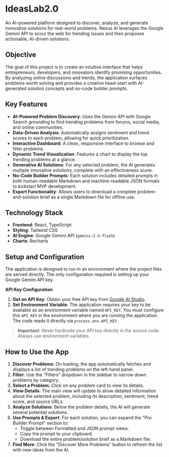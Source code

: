 # IdeasLab2.0

An AI-powered platform designed to discover, analyze, and generate innovative solutions for real-world problems. Nexus AI leverages the Google Gemini API to scour the web for trending issues and then proposes actionable, AI-driven solutions.

## Objective

The goal of this project is to create an intuitive interface that helps entrepreneurs, developers, and innovators identify promising opportunities. By analyzing online discussions and trends, the application surfaces problems worth solving and provides a creative head-start with AI-generated solution concepts and no-code builder prompts.

## Key Features

- **AI-Powered Problem Discovery**: Uses the Gemini API with Google Search grounding to find trending problems from forums, social media, and online communities.
- **Data-Driven Analysis**: Automatically assigns sentiment and trend scores to each problem, allowing for quick prioritization.
- **Interactive Dashboard**: A clean, responsive interface to browse and filter problems.
- **Dynamic Trend Visualization**: Features a chart to display the top trending problems at a glance.
- **Generative AI Solutions**: For any selected problem, the AI generates multiple innovative solutions, complete with an effectiveness score.
- **No-Code Builder Prompts**: Each solution includes detailed prompts in both human-readable Markdown and machine-readable JSON formats to kickstart MVP development.
- **Export Functionality**: Allows users to download a complete problem-and-solution brief as a single Markdown file for offline use.

## Technology Stack

- **Frontend**: React, TypeScript
- **Styling**: Tailwind CSS
- **AI Engine**: Google Gemini API (`gemini-2.5-flash`)
- **Charts**: Recharts

## Setup and Configuration

The application is designed to run in an environment where the project files are served directly. The only configuration required is setting up your Google Gemini API key.

**API Key Configuration**

1.  **Get an API Key**: Obtain your free API key from [Google AI Studio](https://aistudio.google.com/app/apikey).
2.  **Set Environment Variable**: The application requires your key to be available as an environment variable named `API_KEY`. You must configure this `API_KEY` in the environment where you are running the application. The code reads it directly via `process.env.API_KEY`.

> **Important**: Never hardcode your API key directly in the source code. Always use environment variables.

## How to Use the App

1.  **Discover Problems**: On loading, the app automatically fetches and displays a list of trending problems on the left-hand panel.
2.  **Filter**: Use the "Filters" dropdown in the sidebar to narrow down problems by category.
3.  **Select a Problem**: Click on any problem card to view its details.
4.  **View Details**: The main view will update to show detailed information about the selected problem, including its description, sentiment, trend score, and source URLs.
5.  **Analyze Solutions**: Below the problem details, the AI will generate several potential solutions.
6.  **Use Prompts & Export**: For each solution, you can expand the "Pro Builder Prompt" section to:
    - Toggle between Formatted and JSON prompt views.
    - Copy the prompt to your clipboard.
    - Download the entire problem/solution brief as a Markdown file.
7.  **Find More**: Click the "Discover More Problems" button to refresh the list with new ideas from the AI.
